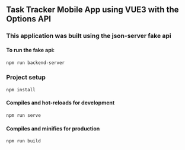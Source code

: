## Task Tracker Mobile App using VUE3 with the Options API

### This application was built using the json-server fake api
#### To run the fake api:
```
npm run backend-server
```

### Project setup
```
npm install
```

#### Compiles and hot-reloads for development
```
npm run serve
```

#### Compiles and minifies for production
```
npm run build
```
